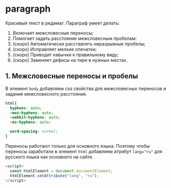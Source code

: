 # paragraph
Красивый текст в редимаг. 
Параграф умеет делать:
1. Включает межсловесные переносы;
1. Помогает задать расстояние межсловесным пробелам:
1. (скоро) Автоматически расставлять неразрывные пробелы;
1. (скоро) Исправляет мелкие опечатки;
1. (скоро) Приводит кавычки к правильному виду;
1. (скоро) Заменяет дефисы на тире в нужных местах.

## 1. Межсловесные переносы и пробелы

В элемент `body` добавляем css свойства для межсловесных переносов и задания межсловесного расстояния.
```css
html{
  hyphens: auto;
  -moz-hyphens: auto;
  -webkit-hyphens: auto;
  -ms-hyphens: auto;

  word-spacing: normal;
}
```

Переносы работают только для основного языка. Поэтому чтобы переносы заработали в элемент `html` добавляем атрибут `lang="ru"` для русского языка как основного на сайте.
```javascript
<script>
  const htmlElement = document.documentElement;
  htmlElement.setAttribute("lang", "ru");
</script>
```
